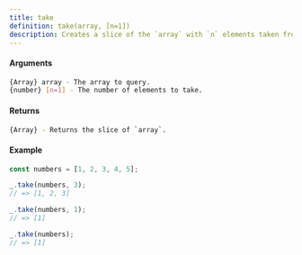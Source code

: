 ```yaml
---
title: take
definition: take(array, [n=1])
description: Creates a slice of the `array` with `n` elements taken from the beginning.
---
```



#### Arguments


```bash
{Array} array - The array to query.
{number} [n=1] - The number of elements to take.
```


#### Returns


```bash
{Array} - Returns the slice of `array`.
```


#### Example


```ts
const numbers = [1, 2, 3, 4, 5];

_.take(numbers, 3);
// => [1, 2, 3]

_.take(numbers, 1);
// => [1]

_.take(numbers);
// => [1]
```